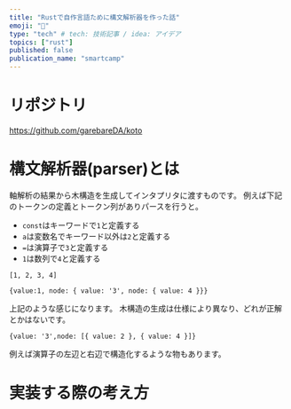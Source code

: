```yaml
---
title: "Rustで自作言語ために構文解析器を作った話"
emoji: "🐹"
type: "tech" # tech: 技術記事 / idea: アイデア
topics: ["rust"]
published: false
publication_name: "smartcamp"
---
```


# リポジトリ
https://github.com/garebareDA/koto

# 構文解析器(parser)とは
軸解析の結果から木構造を生成してインタプリタに渡すものです。
例えば下記のトークンの定義とトークン列がありパースを行うと。
- `const`はキーワードで`1`と定義する
- `a`は変数名でキーワード以外は`2`と定義する
- `=`は演算子で`3`と定義する
- `1`は数列で`4`と定義する
```
[1, 2, 3, 4]
```

```
{value:1, node: { value: '3', node: { value: 4 }}}
```
上記のような感じになります。
木構造の生成は仕様により異なり、どれが正解とかはないです。

```
{value: '3',node: [{ value: 2 }, { value: 4 }]}
```
例えば演算子の左辺と右辺で構造化するような物もあります。

# 実装する際の考え方
